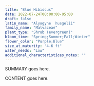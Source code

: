 ```yaml
---
title: "Blue Hibiscus"
date: 2022-07-24T00:00:00-05:00
draft: false
latin_name: "Alyogyne  huegelii"
family_name: "Malvaceae"
plant_type: "Shrub (evergreen)"
bloom_time: "Spring;Summer;Fall;Winter"
flower_color: "Purple;Blue"
size_at_maturity: "4-6 ft"
water_needs: "Low"
additional_characteristices_notes: ""
---
```


SUMMARY goes here.

<!--more-->

CONTENT goes here.